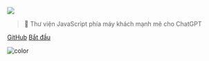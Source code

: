 <!-- _coverpage.md -->

<img class="logo" src="https://raw.githubusercontent.com/KudoAI/chatgpt.js/main/media/images/chatgpt.js-logo-dark-mode-padded-7000x777.png">

> 🤖 Thư viện JavaScript phía máy khách mạnh mẽ cho ChatGPT

[GitHub](https://github.com/KudoAI/chatgpt.js)
[Bắt đầu](#⚡-nhập-thư-viện)

<!-- background color -->

![color](transparent)

